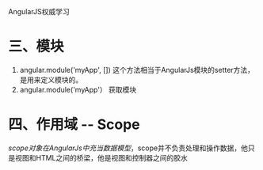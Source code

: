 AngularJS权威学习

# 三、模块
  1. angular.module('myApp', [])
   这个方法相当于AngularJs模块的setter方法，是用来定义模块的。
  2. angular.module('myApp'）
    获取模块
# 四、作用域 -- Scope
  $scope 对象在AngularJs中充当数据模型，$scope并不负责处理和操作数据，他只是视图和HTML之间的桥梁，他是视图和控制器之间的胶水